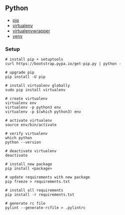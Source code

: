 ## Python

* [pip](https://pip.pypa.io/en/stable/user_guide)
* [virtualenv](https://virtualenv.pypa.io/en/stable/userguide)
* [virtualenvwrapper](https://virtualenvwrapper.readthedocs.io/en/latest/index.html)
* [venv](https://docs.python.org/3/library/venv.html)

### Setup

```
# install pip + setuptools
curl https://bootstrap.pypa.io/get-pip.py | python -

# upgrade pip
pip install -U pip

# install virtualenv globally 
sudo pip install virtualenv

# create virtualenv
virtualenv env
virtualenv -p python3 env
virtualenv -p $(which python3) env

# activate virtualenv
source env/bin/activate

# verify virtualenv
which python
python --version

# deactivate virtualenv
deactivate

# install new package
pip install <package>

# update requirements with new package
pip freeze > requirements.txt

# install all requirements
pip install -r requirements.txt

# generate rc file
pylint --generate-rcfile > .pylintrc
```
